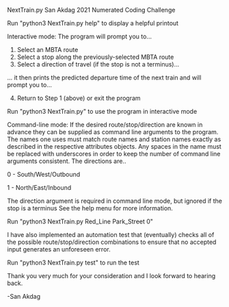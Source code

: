NextTrain.py
San Akdag 2021
Numerated Coding Challenge

Run "python3 NextTrain.py help" to display a helpful printout

Interactive mode:
The program will prompt you to...

1. Select an MBTA route
2. Select a stop along the previously-selected MBTA route
3. Select a direction of travel (if the stop is not a terminus)... 

... it then prints the predicted departure time of the next train and will prompt you to...

4. Return to Step 1 (above) or exit the program

Run "python3 NextTrain.py" to use the program in interactive mode

Command-line mode:
If the desired route/stop/direction are known in advance they can be
supplied as command line arguments to the program. 
The names one uses must match route names and station names exactly 
as described in the respective attributes objects. Any spaces in the name
must be replaced with underscores in order to keep the number of command
line arguments consistent. 
The directions are..

  0 - South/West/Outbound 
  
  1 - North/East/Inbound 

The direction argument is required in command line mode, but ignored if the stop is a terminus
See the help menu for more information.

Run "python3 NextTrain.py Red_Line Park_Street 0" 

I have also implemented an automation test that (eventually) checks all of the
possible route/stop/direction combinations to ensure that no accepted input generates an unforeseen error.

Run "python3 NextTrain.py test" to run the test

Thank you very much for your consideration and I look forward to hearing back.

-San Akdag
